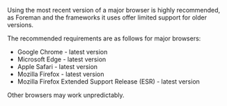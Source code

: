 
Using the most recent version of a major browser is highly recommended, as Foreman and the frameworks it uses offer limited support for older versions.

The recommended requirements are as follows for major browsers:

* Google Chrome - latest version
* Microsoft Edge - latest version
* Apple Safari - latest version
* Mozilla Firefox - latest version
* Mozilla Firefox Extended Support Release (ESR) - latest version

Other browsers may work unpredictably.
